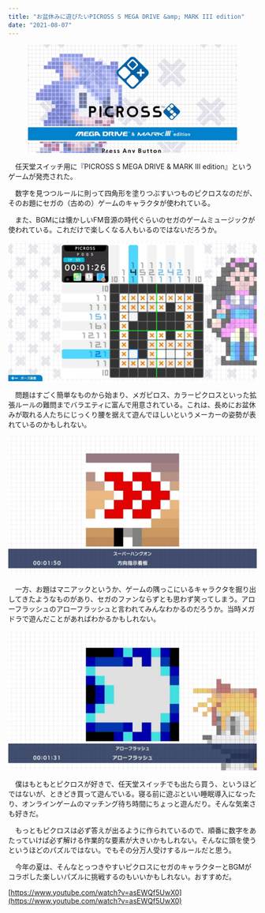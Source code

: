 ```yaml
---
title: "お盆休みに遊びたいPICROSS S MEGA DRIVE &amp; MARK III edition"
date: "2021-08-07"
---
```


<figure>

![](assets/n1140df7b9f89_731bece51fe7f037d0489718831cb2e8.jpg)

</figure>

　任天堂スイッチ用に『PICROSS S MEGA DRIVE & MARK III edition』というゲームが発売された。

　数字を見つつルールに則って四角形を塗りつぶすいつものピクロスなのだが、そのお題にセガの（古めの）ゲームのキャラクタが使われている。

　また、BGMには懐かしいFM音源の時代ぐらいのセガのゲームミュージックが使われている。これだけで楽しくなる人もいるのではないだろうか。

![画像1](assets/n1140df7b9f89_picture_pc_2f34dd94bbe4d07457ab8a41f2cc6feb.jpg)

　問題はすごく簡単なものから始まり、メガピロス、カラーピクロスといった拡張ルールの難問までバラエティに富んで用意されている。これは、長めにお盆休みが取れる人たちにじっくり腰を据えて遊んでほしいというメーカーの姿勢が表れているのかもしれない。

![画像2](assets/n1140df7b9f89_picture_pc_057588ba61eb725a1265660a9ab5ee18.jpg)

　一方、お題はマニアックというか、ゲームの隅っこにいるキャラクタを掘り出してきたようなものがあり、セガのファンならずとも思わず笑ってしまう。アローフラッシュのアローフラッシュと言われてみんなわかるのだろうか。当時メガドラで遊んだことがあればわかるかもしれない。

![画像3](assets/n1140df7b9f89_picture_pc_50ecc2748ef587334129843c358f427d.jpg)

　僕はもともとピクロスが好きで、任天堂スイッチでも出たら買う、というほどではないが、ときどき買って遊んでいる。寝る前に遊ぶといい睡眠導入になったり、オンラインゲームのマッチング待ち時間にちょっと遊んだり。そんな気楽さも好きだ。

　もっともピクロスは必ず答えが出るように作られているので、順番に数字をあたっていけば必ず解ける作業的な要素が大きいかもしれない。そんなに頭を使うというほどのパズルではない。でもその分万人受けするルールだと思う。

　今年の夏は、そんなとっつきやすいピクロスにセガのキャラクターとBGMがコラボした楽しいパズルに挑戦するのもいいかもしれない。おすすめだ。

[https://www.youtube.com/watch?v=asEWQf5UwX0](https://www.youtube.com/watch?v=asEWQf5UwX0)
